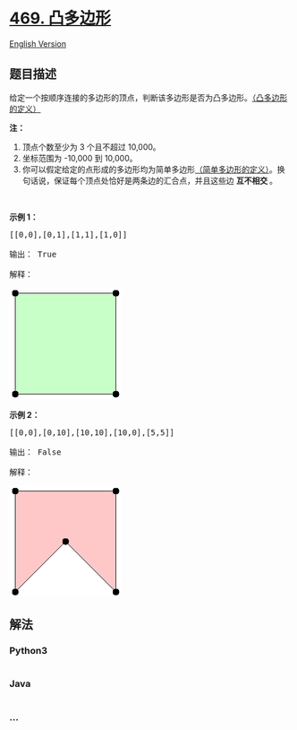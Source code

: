 # [469. 凸多边形](https://leetcode-cn.com/problems/convex-polygon)

[English Version](/solution/0400-0499/0469.Convex%20Polygon/README_EN.md)

## 题目描述

<!-- 这里写题目描述 -->
<p>给定一个按顺序连接的多边形的顶点，判断该多边形是否为凸多边形。<a href="https://baike.baidu.com/item/凸多边形/">（凸多边形的定义）</a></p>

<p><strong>注：</strong></p>

<ol>
	<li>顶点个数至少为 3 个且不超过 10,000。</li>
	<li>坐标范围为 -10,000 到 10,000。</li>
	<li>你可以假定给定的点形成的多边形均为简单多边形<a href="https://baike.baidu.com/item/%E7%AE%80%E5%8D%95%E5%A4%9A%E8%BE%B9%E5%BD%A2">（简单多边形的定义）</a>。换句话说，保证每个顶点处恰好是两条边的汇合点，并且这些边 <strong>互不相交 </strong>。</li>
</ol>

<p> </p>

<p><strong>示例 1：</strong></p>

<pre>[[0,0],[0,1],[1,1],[1,0]]

输出： True

解释：</pre>

![](./images/polygon_convex.png)

<p><strong>示例 2：</strong></p>

<pre>[[0,0],[0,10],[10,10],[10,0],[5,5]]

输出： False

解释：</pre>

![](./images/polygon_not_convex.png)

## 解法

<!-- 这里可写通用的实现逻辑 -->

<!-- tabs:start -->

### **Python3**

<!-- 这里可写当前语言的特殊实现逻辑 -->

```python

```

### **Java**

<!-- 这里可写当前语言的特殊实现逻辑 -->

```java

```

### **...**

```

```

<!-- tabs:end -->
